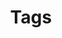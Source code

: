 ---
title: Tags
layout: collection
permalink: /tags/
show_excerpts: true
collection: recipes
entries_layout: grid
---